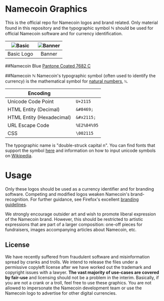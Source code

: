 Namecoin Graphics
=================
This is the official repo for Namecoin logos and brand related.  Only material found in this repository and the typographic symbol ℕ should be used for official Namecoin software and for currency identification.

|![Basic][basic]|![Banner][banner]|
| :-----------: | :-------------: |
| Basic Logo    | Banner          |

[basic]: https://github.com/namecoin/namecoin-graphics/raw/master/svg/namecoin-logo.svg
[banner]: https://github.com/namecoin/namecoin-graphics/raw/master/svg/namecoin-banner.svg

##Namecoin Blue
[Pantone Coated 7682 C](http://rgb.to/pantone/coated/7682-c)

##Namecoin ℕ
Namecoin's typographic symbol (often used to identify the currency) is the mathematical symbol for [natural numbers](http://en.wikipedia.org/wiki/Natural_number#Notation), `ℕ`.

| Encoding                  |             |
|---------------------------|-------------|
| Unicode Code Point        | `U+2115`    |
| HTML Entity (Decimal)     | `&#8469;`   |
| HTML Entity (Hexadecimal) | `&#x2115;`  |
| URL Escape Code           | `%E2%84%95` |
| CSS                       | `\002115`   |

The typographic name is "double-struck capital n".  You can find fonts that support the symbol [here](http://www.fileformat.info/info/unicode/char/2115/fontsupport.htm) and information on how to input unicode symbols on [Wikipedia](http://en.wikipedia.org/wiki/Unicode_input).

Usage
=====

Only these logos should be used as a currency identifier and for branding software.  Competing and modified logos weaken Namecoin's brand-recognition.  For further guidance, see Firefox's excellent [branding guidelines](https://www.mozilla.org/en-US/styleguide/identity/firefox/branding/).

We strongly encourage outsider art and wish to promote liberal expression of the Namecoin brand.  However, this should be restricted to artistic expressions that are part of a larger composition: one-off pieces for fundraisers, images accompanying articles about Namecoin, etc.

## License
We have recently suffered from fraudulent software and misinformation spread by cranks and trolls. We intend to release the files under a permissive copyleft license after we have worked out the trademark and copyright issues with a lawyer.  **The vast majority of use-cases are covered by fair-use** and licensing should not be a problem in the interim.  Basically, if you are not a crank or a troll, feel free to use these graphics.  You are not allowed to impersonate the Namecoin development team or use the Namecoin logo to advertise for other digital currencies.
